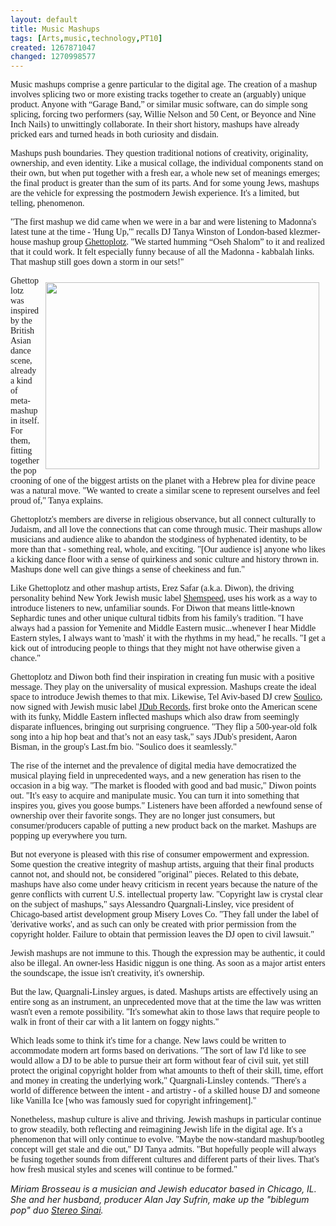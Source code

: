 ```yaml
---
layout: default
title: Music Mashups
tags: [Arts,music,technology,PT10]
created: 1267871047
changed: 1270998577
---
```

<p><span style="font-family: Tahoma;">Music mashups comprise a genre particular to the digital age. The creation of a mashup involves splicing two or more existing tracks together to create an (arguably) unique product. Anyone with &ldquo;Garage Band,&rdquo; or similar music software, can do simple song splicing, forcing two performers (say, Willie Nelson and 50 Cent, or Beyonce and Nine Inch Nails) to unwittingly collaborate. In their short history, mashups have already pricked ears and turned heads in both curiosity and disdain.</span></p>
<p><span style="font-family: Tahoma;">Mashups push boundaries. They question traditional notions of creativity, originality, ownership, and even identity. Like a musical collage, the individual components stand on their own, but when put together with a fresh ear, a whole new set of meanings emerges; the final product is greater than the sum of its parts. And for some young Jews, mashups are the vehicle for expressing the postmodern Jewish experience. It's a limited, but telling, phenomenon.</span></p>
<p><span style="font-family: Tahoma;">&quot;The first mashup we did came when we were in a bar and were listening to Madonna's latest tune at the time - 'Hung Up,'&quot; recalls DJ Tanya Winston of London-based klezmer-house mashup group <a href="http://www.ghettoplotz.com/">Ghettoplotz</a>. &quot;We started humming &ldquo;Oseh Shalom&rdquo; to it and realized that it could work. It felt especially funny because of all the Madonna - kabbalah links. That mashup still goes down a storm in our sets!&quot; </span></p>
<p><span style="font-family: Tahoma;"><img hspace="10" align="right" vspace="10" style="width: 438px; height: 299px;" alt="" src="/files/ghettoplotzresized_0.jpg" />Ghettoplotz was inspired by the British Asian dance scene, already a kind of meta-mashup in itself. For them, fitting together the pop crooning of one of the biggest artists on the planet with a Hebrew plea for divine peace was a natural move. &quot;We wanted to create a similar scene to represent ourselves and feel proud of,&quot; Tanya explains.</span></p>
<p><span style="font-family: Tahoma;">Ghettoplotz's members are diverse in religious observance, but all connect culturally to Judaism, and all love the connections that can come through music. Their mashups allow musicians and audience alike to abandon the stodginess of hyphenated identity, to be more than that - something real, whole, and exciting. &quot;[Our audience is] anyone who likes a kicking dance floor with a sense of quirkiness and sonic culture and history thrown in. Mashups done well can give things a sense of cheekiness and fun.&quot;</span></p>
<p><span style="font-family: Tahoma;">Like Ghettoplotz and other mashup artists, Erez Safar (a.k.a. Diwon), the driving personality behind New York Jewish music label <a href="http://shemspeed.com/">Shemspeed</a>, uses his work as a way to introduce listeners to new, unfamiliar sounds. For Diwon that means little-known Sephardic tunes and other unique cultural tidbits from his family's tradition. &quot;I have always had a passion for Yemenite and Middle Eastern music...whenever I hear Middle Eastern styles, I always want to 'mash' it with the rhythms in my head,&quot; he recalls. &quot;I get a kick out of introducing people to things that they might not have otherwise given a chance.&quot;</span></p>
<p><span style="font-family: Tahoma;">Ghettoplotz and Diwon both find their inspiration in creating fun music with a positive message. They play on the universality of musical expression. Mashups create the ideal space to introduce Jewish themes to that mix. Likewise, Tel Aviv-based DJ crew <a href="http://www.myspace.com/soulicocrew">Soulico</a>, now signed with Jewish music label <a href="http://jdubrecords.org/">JDub Records</a>, first broke onto the American scene with its funky, Middle Eastern inflected mashups which also draw from seemingly disparate influences, bringing out surprising congruence. &quot;They flip a 500-year-old folk song into a hip hop beat and that&rsquo;s not an easy task,&quot; says JDub's president, Aaron Bisman, in the group's </span><span style="font-family: Tahoma;">Last.fm</span><span style="font-family: Tahoma;"> bio.  &quot;Soulico does it seamlessly.&quot;</span></p>
<p><span style="font-family: Tahoma;">The rise of the internet and the prevalence of digital media have democratized the musical playing field in unprecedented ways, and a new generation has risen to the occasion in a big way. &quot;The market is flooded with good and bad music,&quot; Diwon points out. &quot;It's easy to acquire and manipulate music. You can turn it into something that inspires you, gives you goose bumps.&quot; Listeners have been afforded a newfound sense of ownership over their favorite songs. They are no longer just consumers, but consumer/producers capable of putting a new product back on the market. Mashups are popping up everywhere you turn. </span></p>
<p><span style="font-family: Tahoma;">But not everyone is pleased with this rise of consumer empowerment and expression. Some question the creative integrity of mashup artists, arguing that their final products cannot not, and should not, be considered &quot;original&quot; pieces. Related to this debate, mashups have also come under heavy criticism in recent years because the nature of the genre conflicts with current U.S. intellectual property law. &quot;Copyright law is crystal clear on the subject of mashups,&quot; says Alessandro Quargnali-Linsley, vice president of Chicago-based artist development group Misery Loves Co. &quot;They fall under the label of 'derivative works', and as such can only be created with prior permission from the copyright holder. Failure to obtain that permission leaves the DJ open to civil lawsuit.&quot;</span></p>
<p><span style="font-family: Tahoma;">Jewish mashups are not immune to this. Though the expression may be authentic, it could also be illegal. An owner-less Hasidic niggun is one thing. As soon as a major artist enters the soundscape, the issue isn't creativity, it's ownership.</span></p>
<p><span style="font-family: Tahoma;">But the law, Quargnali-Linsley argues, is dated. Mashups artists are effectively using an entire song as an instrument, an unprecedented move that at the time the law was written wasn't even a remote possibility. &quot;It's somewhat akin to those laws that require people to walk in front of their car with a lit lantern on foggy nights.&quot;</span></p>
<p><span style="font-family: Tahoma;">Which leads some to think it's time for a change. New laws could be written to accommodate modern art forms based on derivations. &quot;The sort of law I'd like to see would allow a DJ to be able to pursue their art form without fear of civil suit, yet still protect the original copyright holder from what amounts to theft of their skill, time, effort and money in creating the underlying work,&quot; Quargnali-Linsley contends. &quot;There's a world of difference between the intent - and artistry - of a skilled house DJ and someone like Vanilla Ice [who was famously sued for copyright infringement].&quot;</span></p>
<p><span style="font-family: Tahoma;">Nonetheless, mashup culture is alive and thriving. Jewish mashups in particular continue to grow steadily, both reflecting and reimagining Jewish life in the digital age. It's a phenomenon that will only continue to evolve. &quot;Maybe the now-standard mashup/bootleg concept will get stale and die out,&quot; DJ Tanya admits. &quot;But hopefully people will always be fusing together sounds from different cultures and different parts of their lives. That's how fresh musical styles and scenes will continue to be formed.&quot; <br />
</span></p>
<p><em>Miriam Brosseau is a musician and Jewish educator based in Chicago, IL. She and her husband, producer Alan Jay Sufrin, make up the &quot;biblegum pop&quot; duo <a href="http://stereosinai.blogspot.com/">Stereo Sinai</a>.</em></p>
